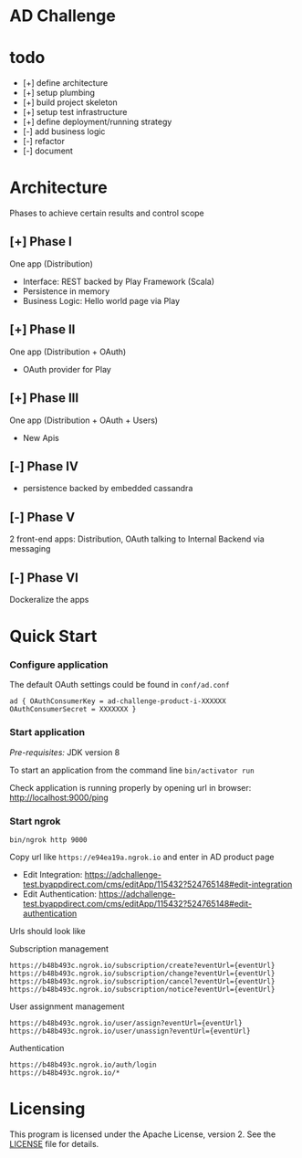# AD Challenge

# todo
* [+] define architecture
* [+] setup plumbing
* [+] build project skeleton
* [+] setup test infrastructure
* [+] define deployment/running strategy
* [-] add business logic
* [-] refactor
* [-] document


# Architecture

Phases to achieve certain results and control scope   

## [+] Phase I
One app (Distribution)
* Interface: REST backed by Play Framework (Scala)
* Persistence in memory
* Business Logic: Hello world page via Play

## [+] Phase II
One app (Distribution + OAuth)
* OAuth provider for Play

## [+] Phase III
One app (Distribution + OAuth + Users)
* New Apis

## [-] Phase IV
* persistence backed by embedded cassandra

## [-] Phase V
2 front-end apps: Distribution, OAuth talking to Internal Backend via messaging

## [-] Phase VI
Dockeralize the apps



# Quick Start

### Configure application
The default OAuth settings could be found in `conf/ad.conf`

`
ad {
  OAuthConsumerKey = ad-challenge-product-i-XXXXXX
  OAuthConsumerSecret = XXXXXXX
}
`

### Start application

*Pre-requisites:* JDK version 8 

To start an application from the command line
`bin/activator run`

Check application is running properly by opening url in browser: [http://localhost:9000/ping](http://localhost:9000/ping)

### Start ngrok
`bin/ngrok http 9000`

Copy url like `https://e94ea19a.ngrok.io` and enter in AD product page
* Edit Integration: https://adchallenge-test.byappdirect.com/cms/editApp/115432?524765148#edit-integration
* Edit Authentication: https://adchallenge-test.byappdirect.com/cms/editApp/115432?524765148#edit-authentication

Urls should look like

Subscription management

    https://b48b493c.ngrok.io/subscription/create?eventUrl={eventUrl}
    https://b48b493c.ngrok.io/subscription/change?eventUrl={eventUrl}
    https://b48b493c.ngrok.io/subscription/cancel?eventUrl={eventUrl}
    https://b48b493c.ngrok.io/subscription/notice?eventUrl={eventUrl}

User assignment management

    https://b48b493c.ngrok.io/user/assign?eventUrl={eventUrl}
    https://b48b493c.ngrok.io/user/unassign?eventUrl={eventUrl}

Authentication

    https://b48b493c.ngrok.io/auth/login
    https://b48b493c.ngrok.io/*






# Licensing

This program is licensed under the Apache License, version 2. See the [LICENSE](LICENCE) file for details.